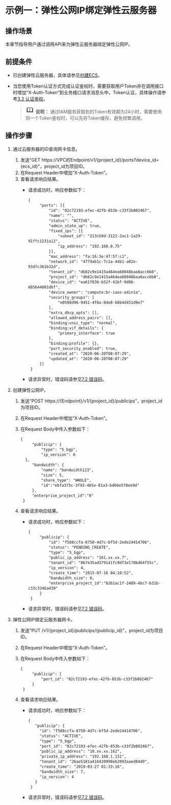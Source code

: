 # 示例一：弹性公网IP绑定弹性云服务器<a name="eip_apieg_0002"></a>

## 操作场景<a name="section7138121042816"></a>

本章节指导用户通过调用API来为弹性云服务器绑定弹性公网IP。

## 前提条件<a name="section121461310112815"></a>

-   已创建弹性云服务器，具体请参见[创建ECS](https://support.huaweicloud.com/qs-ecs/ecs_02_0009.html)。
-   当您使用Token认证方式完成认证鉴权时，需要获取用户Token并在调用接口时增加“X-Auth-Token”到业务接口请求消息头中。Token认证，具体操作请参考[3.2 认证鉴权](认证鉴权.md)。

    >![](public_sys-resources/icon-note.gif) **说明：** 
    >通过IAM服务获取到的Token有效期为24小时，需要使用同一个Token鉴权时，可以先将Token缓存，避免频繁调用。


## 操作步骤<a name="section19170191052819"></a>

1.  通过云服务器的ID查询网卡信息。
    1.  发送“GET  https://VPC的Endpoint/v1/\{project\_id\}/ports?device\_id=\{ecs\_id\}”，project\_id为项目ID。
    2.  在Request Header中增加“X-Auth-Token”。
    3.  查看请求响应结果。
        -   请求成功时，响应参数如下：

            ```
            { 
                 "ports": [{ 
                     "id": "02c72193-efec-42fb-853b-c33f2b802467", 
                     "name": "", 
                     "status": "ACTIVE", 
                     "admin_state_up": true, 
                     "fixed_ips": [{ 
                         "subnet_id": "213cb9d-3122-2ac1-1a29-91ffc1231a12", 
                         "ip_address": "192.168.0.75" 
                     }], 
                     "mac_address": "fa:16:3e:47:5f:c1", 
                     "network_id": "4779ab1c-7c1a-44b1-a02e-93dfc361b32d", 
                     "tenant_id": "db82c9e1415a464ea68048baa8acc6b8", 
                     "project_id": "db82c9e1415a464ea68048baa8acc6b8", 
                     "device_id": "ea61f836-b52f-41bf-9d06-685644001d6f", 
                     "device_owner": "compute:br-iaas-odin1a", 
                     "security_groups": [ 
                         "e0598d96-9451-4f8a-8de0-b8b4d451d9e7" 
                     ], 
                     "extra_dhcp_opts": [], 
                     "allowed_address_pairs": [], 
                     "binding:vnic_type": "normal", 
                     "binding:vif_details": { 
                         "primary_interface": true 
                     }, 
                     "binding:profile": {}, 
                     "port_security_enabled": true, 
                     "created_at": "2020-06-20T08:07:29", 
                     "updated_at": "2020-06-20T08:07:29" 
                 }] 
             }
            ```

        -   请求异常时，错误码请参见[7.2 错误码](错误码.md)。

2.  创建弹性公网IP。
    1.  发送“POST https://\{Endpoint\}/v1/\{project\_id\}/publicips”，project\_id为项目ID。
    2.  在Request Header中增加“X-Auth-Token”。
    3.  在Request Body中传入参数如下：

        ```
        {     
             "publicip": {         
                 "type": "5_bgp",         
                 "ip_version": 6        
          },    
             "bandwidth": {        
                 "name": "bandwidth123",        
                 "size": 5,         
                 "share_type": "WHOLE", 
                 "id":"ebfa375c-3f93-465e-81a3-bd66e578ee9d" 
             },          
             "enterprise_project_id":"0"   
         }
        ```

    4.  查看请求响应结果。
        -   请求成功时，响应参数如下：

            ```
            { 
                 "publicip": { 
                     "id": "f588ccfa-8750-4d7c-bf5d-2ede24414706", 
                     "status": "PENDING_CREATE", 
                     "type": "5_bgp", 
                     "public_ip_address": "161.xx.xx.7", 
                     "tenant_id": "8b7e35ad379141fc9df3e178bd64f55c", 
                     "ip_version": 4, 
                     "create_time": "2015-07-16 04:10:52", 
                     "bandwidth_size": 0, 
                     "enterprise_project_id":"b261ac1f-2489-4bc7-b31b-c33c3346a439" 
                 } 
             }
            ```

        -   请求异常时，错误码请参见[7.2 错误码](错误码.md)。

3.  弹性公网IP绑定云服务器网卡。
    1.  发送“PUT /v1/\{project\_id\}/publicips/\{publicip\_id\}”，project\_id为项目ID。
    2.  在Request Header中增加“X-Auth-Token”。
    3.  在Request Body中传入参数如下：

        ```
        {     
             "publicip": {         
                 "port_id": "02c72193-efec-42fb-853b-c33f2b802467"      
             }
         }
        ```

    4.  查看请求响应结果。
        -   请求成功时，响应参数如下：

            ```
            { 
               "publicip": { 
                 "id": "f588ccfa-8750-4d7c-bf5d-2ede24414706", 
                 "status": "ACTIVE", 
                 "type": "5_bgp", 
                 "port_id": "02c72193-efec-42fb-853b-c33f2b802467", 
                 "public_ip_address": "10.xx.xx.162", 
                 "private_ip_address": "192.168.1.131", 
                 "tenant_id": "26ae5181a416420998eb2093aaed84d9", 
                 "create_time": "2019-03-27 01:33:18", 
                 "bandwidth_size": 7, 
                 "ip_version": 4 
               } 
             }
            ```

        -   请求异常时，错误码请参见[7.2 错误码](错误码.md)。



